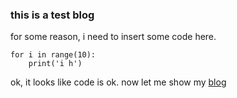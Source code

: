 ### this is a test blog
for some reason, i need to insert some code here.

    for i in range(10):
        print('i h')
ok, it looks like code is ok.
now let me show my [blog](https://gukz.xyz)
